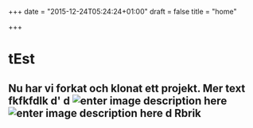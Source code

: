 +++
date = "2015-12-24T05:24:24+01:00"
draft = false
title = "home"

+++
# tEst
Nu har vi forkat och klonat ett projekt.
Mer text
fkfkfdlk d' 
d
 ![enter image description here][1]
![enter image description here][2]
d 
Rbrik
------


  [1]: /images/StayGreen_3dv8desk.jpg
  [2]: /images/Waste_type_wallpaper.jpg
